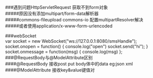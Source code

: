 ###遇到问题HttpServletRequest 获取不到form对象<br>
    #####原因没有添加multipart/form-data解析器<br>
    #####commons-fileupload commons-io 配置multipartResolver解决<br>
    #####或者使用application/x-www-form-urlencoded

###webSocket<br>
    var socket = new WebSocket("ws://127.0.0.1:8080/smsHandle");<br>
    socket.onopen = function() {
        console.log("open")
        socket.send("hi");
    }<br>
    socket.onmessage = function(msg) {
        console.log(msg)
    };
###@RequestBody与@ModelAttribute区别  
####@RequestBody 接收post put body体中的data eg:json xml  
####@ModelAttribute 接收key&value键值对
